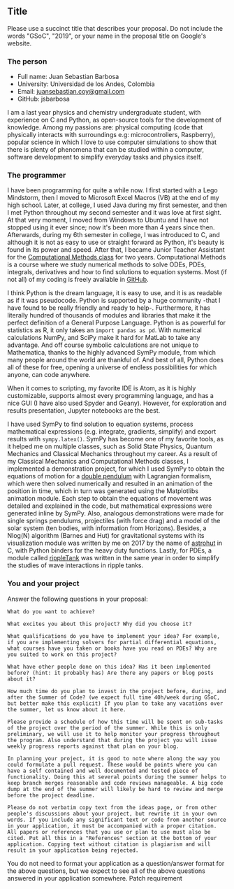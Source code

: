 ## Title

Please use a succinct title that describes your proposal. Do not include the words "GSoC", "2019", or your name in the proposal title on Google's website.

### The person
- Full name: Juan Sebastian Barbosa
- University: Universidad de los Andes, Colombia
- Email: juansebastian.coy@gmail.com
- GitHub: jsbarbosa

I am a last year physics and chemistry undergraduate student, with experience on C and Python, as open-source tools for the development of knowledge. Among my passions are: physical computing (code that physically interacts with surroundings e.g: microcontrollers, Raspberry), popular science in which I love to use computer simulations to show that there is plenty of phenomena that can be studied within a computer, software development to simplify everyday tasks and physics itself.

### The programmer

I have been programming for quite a while now. I first started with a Lego Mindstorm, then I moved to Microsoft Excel Macros (VB) at the end of my high school. Later, at college, I used Java during my first semester, and then I met Python throughout my second semester and it was love at first sight. At that very moment, I moved from Windows to Ubuntu and I have not stopped using it ever since; now it's been more than 4 years since then. Afterwards, during my 6th semester in college, I was introduced to C, and although it is not as easy to use or straight forward as Python, it's beauty is found in its power and speed. After that, I became Junior Teacher Assistant for the [Computational Methods class](https://github.com/ComputoCienciasUniandes/MetodosComputacionales) for two years. Computational Methods is a course where we study numerical methods to solve ODEs, PDEs, integrals, derivatives and how to find solutions to equation systems. Most (if not all) of my coding is freely available in [GitHub](http://www.github.com/jsbarbosa).

I think Python is the dream language, it is easy to use, and it is as readable as if it was pseudocode. Python is supported by a huge community -that I have found to be really friendly and ready to help-. Furthermore, it has literally hundred of thousands of modules and libraries that make it the perfect definition of a General Purpose Language. Python is as powerful for statistics as R, it only takes an `import pandas as pd`. With numerical calculations NumPy, and SciPy make it hard for MatLab to take any advantage. And off course symbolic calculations are not unique to Mathematica, thanks to the highly advanced SymPy module, from which many people around the world are thankful of. And best of all, Python does all of these for free, opening a universe of endless possibilities for which anyone, can code anywhere.

When it comes to scripting, my favorite IDE is Atom, as it is highly customizable, supports almost every programming language, and has a nice GUI (I have also used Spyder and Geany). However, for exploration and results presentation, Jupyter notebooks are the best.

I have used SymPy to find solution to equation systems, process mathematical expressions (e.g. integrate, gradients, simplify) and export results with `sympy.latex()`. SymPy has become one of my favorite tools, as it helped me on multiple classes, such as Solid State Physics, Quantum Mechanics and Classical Mechanics throughout my career. As a result of my Classical Mechanics and Computational Methods classes, I implemented a demonstration project, for which I used SymPy to obtain the equations of motion for a [double pendulum](https://github.com/ComputoCienciasUniandes/Demonstrations/tree/master/DoublePendulum) with Lagrangian formalism, which were then solved numerically and resulted in an animation of the position in time, which in turn was generated using the Matplotlibs animation module. Each step to obtain the equations of movement was detailed and explained in the code, but mathematical expressions were generated inline by SymPy. Also, analogous demonstrations were made for single springs pendulums, projectiles (with force drag) and a model of the solar system (ten bodies, with information from Horizons). Besides, a Nlog(N) algorithm (Barnes and Hut) for gravitational systems with its visualization module was written by me on 2017 by the name of [astrohut](https://jsbarbosa.github.io/astrohut/) in C, with Python binders for the heavy duty functions. Lastly, for PDEs, a module called [rippleTank](https://jsbarbosa.github.io/rippleTank/) was written in the same year in order to simplify the studies of wave interactions in ripple tanks.  

### You and your project

Answer the following questions in your proposal:

    What do you want to achieve?

    What excites you about this project? Why did you choose it?

    What qualifications do you have to implement your idea? For example, if you are implementing solvers for partial differential equations, what courses have you taken or books have you read on PDEs? Why are you suited to work on this project?

    What have other people done on this idea? Has it been implemented before? (hint: it probably has) Are there any papers or blog posts about it?

    How much time do you plan to invest in the project before, during, and after the Summer of Code? (we expect full time 40h/week during GSoC, but better make this explicit) If you plan to take any vacations over the summer, let us know about it here.

    Please provide a schedule of how this time will be spent on sub-tasks of the project over the period of the summer. While this is only preliminary, we will use it to help monitor your progress throughout the program. Also understand that during the project you will issue weekly progress reports against that plan on your blog.

    In planning your project, it is good to note where along the way you could formulate a pull request. These would be points where you can have a self contained and well documented and tested piece of functionality. Doing this at several points during the summer helps to keep branch merges reasonable and code reviews manageable. A big code dump at the end of the summer will likely be hard to review and merge before the project deadline.

    Please do not verbatim copy text from the ideas page, or from other people's discussions about your project, but rewrite it in your own words. If you include any significant text or code from another source in your application, it must be accompanied with a proper citation. All papers or references that you use or plan to use must also be cited. Put all this in a "References" section at the bottom of your application. Copying text without citation is plagiarism and will result in your application being rejected.

You do not need to format your application as a question/answer format for the above questions, but we expect to see all of the above questions answered in your application somewhere.
Patch requirement
